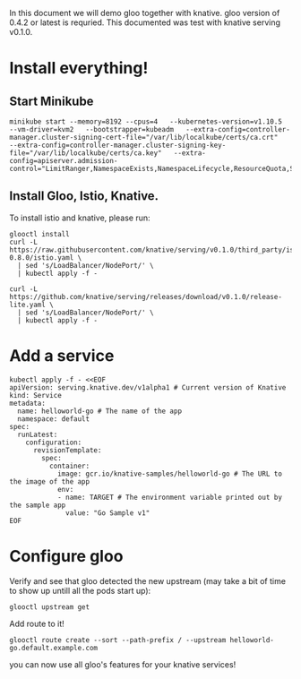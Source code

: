 In this document we will demo gloo together with knative. gloo version of 0.4.2 or latest is requried. This documented was test with knative serving v0.1.0.

# Install everything!

## Start Minikube
```
minikube start --memory=8192 --cpus=4   --kubernetes-version=v1.10.5   --vm-driver=kvm2   --bootstrapper=kubeadm   --extra-config=controller-manager.cluster-signing-cert-file="/var/lib/localkube/certs/ca.crt"   --extra-config=controller-manager.cluster-signing-key-file="/var/lib/localkube/certs/ca.key"   --extra-config=apiserver.admission-control="LimitRanger,NamespaceExists,NamespaceLifecycle,ResourceQuota,ServiceAccount,DefaultStorageClass,MutatingAdmissionWebhook"
```

## Install Gloo, Istio, Knative.

To install istio and knative, please run:

```
glooctl install
curl -L https://raw.githubusercontent.com/knative/serving/v0.1.0/third_party/istio-0.8.0/istio.yaml \
  | sed 's/LoadBalancer/NodePort/' \
  | kubectl apply -f -
  
curl -L https://github.com/knative/serving/releases/download/v0.1.0/release-lite.yaml \
  | sed 's/LoadBalancer/NodePort/' \
  | kubectl apply -f -

```

# Add a service
```
kubectl apply -f - <<EOF
apiVersion: serving.knative.dev/v1alpha1 # Current version of Knative
kind: Service
metadata:
  name: helloworld-go # The name of the app
  namespace: default
spec:
  runLatest:
    configuration:
      revisionTemplate:
        spec:
          container:
            image: gcr.io/knative-samples/helloworld-go # The URL to the image of the app
            env:
            - name: TARGET # The environment variable printed out by the sample app
              value: "Go Sample v1"
EOF
```

# Configure gloo
Verify and see that gloo detected the new upstream (may take a bit of time to show up untill all the pods start up):
```
glooctl upstream get
```

Add route to it!
```
glooctl route create --sort --path-prefix / --upstream helloworld-go.default.example.com
```

you can now use all gloo's features for your knative services!